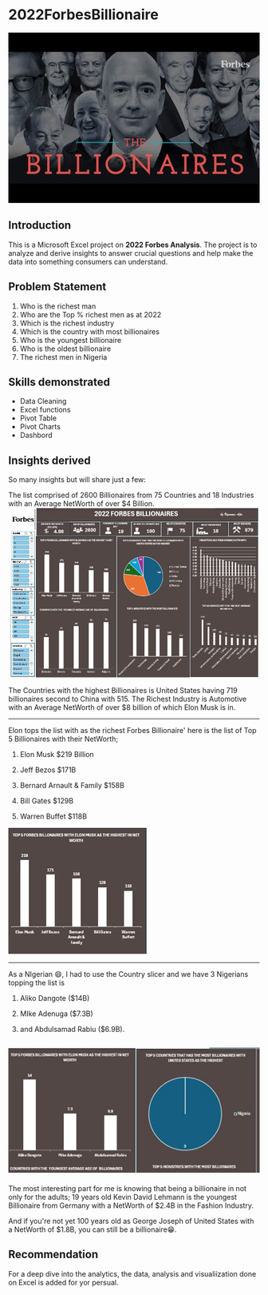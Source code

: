 # 2022ForbesBillionaire
![](github_Forbesimage.jpeg)

## Introduction
This is a Microsoft Excel project on **2022 Forbes Analysis**. The project is to analyze and derive insights to answer crucial questions and help make the data into something consumers can understand.

## Problem Statement
1. Who is the richest man
2. Who are the Top % richest men as at 2022
3. Which is the richest industry
4. Which is the country with most billionaires
5. Who is the youngest billionaire
6. Who is the oldest billionaire
7. The richest men in Nigeria

## Skills demonstrated
- Data Cleaning
- Excel functions
- Pivot Table
- Pivot Charts
- Dashbord

## Insights derived

So many insights but will share just a few:

The list comprised of 2600 Billionaires from 75 Countries and 18 Industries with an Average NetWorth of over $4 Billion.
![](Forbes1.JPG)

The Countries with the highest Billionaires is United States having 719 billionaires second to China with 515.
The Richest Industry is Automotive with an Average NetWorth of over $8 billion of which Elon Musk is in.

---
Elon tops the list with as the richest Forbes Billionaire' here is the list of Top 5 Billionaires with their NetWorth;

 1. Elon Musk $219 Billion

2.  Jeff Bezos $171B

3. Bernard Arnault & Family $158B

4. Bill Gates $129B

5. Warren Buffet $118B

![](Top5.JPG)

---
As a NIgerian 😄, I had to use the Country slicer and we have 3 Nigerians topping the list is 
1. Aliko Dangote ($14B)

2. MIke Adenuga ($7.3B)

3. and Abdulsamad Rabiu ($6.9B).

![](ForbesNigeria.JPG)
---
The most interesting part for me is knowing that being a billionaire in not only for the adults; 19 years old Kevin David Lehmann is the youngest Billionaire from Germany with a NetWorth of $2.4B in the Fashion Industry.

And if you're not yet 100 years old as George Joseph of United States with a NetWorth of $1.8B, you can still be a billionaire😁.

## Recommendation
For a deep dive into the analytics, the data, analysis and visualiization done on Excel is added for yor persual.


